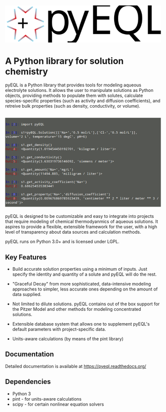 ![](pyeql-logo.svg)

A Python library for solution chemistry
=======================================

pyEQL is a Python library that provides tools for modeling aqueous electrolyte
solutions. It allows the user to manipulate solutions as Python
objects, providing methods to populate them with solutes, calculate 
species-specific properties (such as activity and diffusion coefficients),
and retreive bulk properties (such as density, conductivity, or volume).

![](pyeql-demo.png)
---

pyEQL is designed to be customizable and easy to integrate into projects 
that require modeling of chemical thermodyanmics of aqueous solutions.
It aspires to provide a flexible, extensible framework for the user, with a 
high level of transparency about data sources and calculation methods. 

pyEQL runs on Python 3.0+ and is licensed under LGPL.

Key Features
------------

- Build accurate solution properties using a minimum of inputs. Just specify
  the identity and quantity of a solute and pyEQL will do the rest.
  
- "Graceful Decay" from more sophisticated, data-intensive modeling approaches 
  to simpler, less accurate ones depending on the amount of data supplied. 

- Not limited to dilute solutions. pyEQL contains out of the box support for 
  the Pitzer Model and other methods for modeling concentrated solutions.
  
- Extensible database system that allows one to supplement pyEQL's default
  parameters with project-specific data.

- Units-aware calculations (by means of the pint library)

Documentation
-------------
Detailed documentation is available at <https://pyeql.readthedocs.org/>

Dependencies
------------
 - Python 3
 - pint - for units-aware calculations
 - scipy - for certain nonlinear equation solvers
